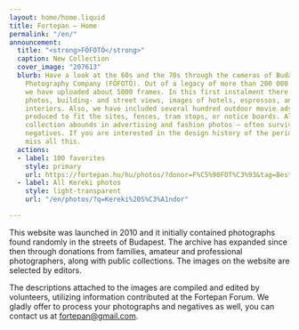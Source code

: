 ```yaml
---
layout: home/home.liquid
title: Fortepan — Home
permalink: "/en/"
announcement:
  title: "<strong>FŐFOTÓ</strong>"
  caption: New Collection
  cover_image: "207613"
  blurb: Have a look at the 60s and the 70s through the cameras of Budapest Municipal
    Photography Company (FŐFOTÓ). Out of a legacy of more than 200 000 negatives,
    we have uploaded about 5000 frames. In this first instalment there are street
    photos, building- and street views, images of hotels, espressos, and workplace
    interiors. Also, we have included several hundred outdoor movie ads, uniquely
    produced to fit the sites, fences, tram stops, or notice boards. Also, this special
    collection abounds in advertising and fashion photos – often survived on color
    negatives. If you are interested in the design history of the period, you mustn’t
    miss all this.
  actions:
  - label: 100 favorites
    style: primary
    url: https://fortepan.hu/hu/photos/?donor=F%C5%90FOT%C3%93&tag=Best%20of
  - label: All Kereki photos
    style: light-transparent
    url: "/en/photos/?q=Kereki%20S%C3%A1ndor"

---
```

This website was launched in 2010 and it initially contained photographs found randomly in the streets of Budapest. The archive has expanded since then through donations from families, amateur and professional photographers, along with public collections. The images on the website are selected by editors.

The descriptions attached to the images are compiled and edited by volunteers, utilizing information contributed at the Fortepan Forum. We gladly offer to process your photographs and negatives as well, you can contact us at [fortepan@gmail.com](mailto:fortepan@gmail.com).